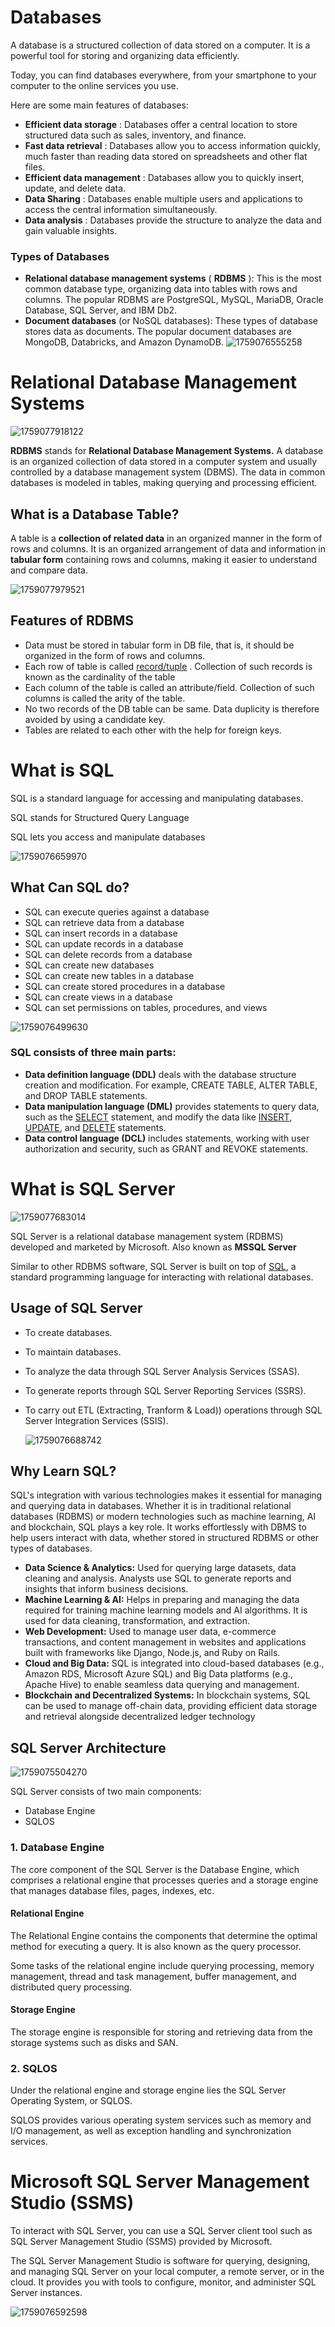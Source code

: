 # Databases

A database is a structured collection of data stored on a computer. It is a powerful tool for storing and organizing data efficiently.

Today, you can find databases everywhere, from your smartphone to your computer to the online services you use.

Here are some main features of databases:

* **Efficient data storage** : Databases offer a central location to store structured data such as sales, inventory, and finance.
* **Fast data retrieval** : Databases allow you to access information quickly, much faster than reading data stored on spreadsheets and other flat files.
* **Efficient data management** : Databases allow you to quickly insert, update, and delete data.
* **Data Sharing** : Databases enable multiple users and applications to access the central information simultaneously.
* **Data analysis** : Databases provide the structure to analyze the data and gain valuable insights.

### Types of Databases

* **Relational database management systems** ( **RDBMS** ): This is the most common database type, organizing data into tables with rows and columns. The popular RDBMS are PostgreSQL, MySQL, MariaDB, Oracle Database, SQL Server, and IBM Db2.
* **Document databases** (or NoSQL databases): These types of database stores data as documents. The popular document databases are MongoDB, Databricks, and Amazon DynamoDB.
  ![1759076555258](image/Readme/1759076555258.png)

# Relational Database Management Systems

![1759077918122](image/Readme/1759077918122.png)

****RDBMS**** stands for ****Relational Database Management Systems.**** A database is an organized collection of data stored in a computer system and usually controlled by a database management system (DBMS). The data in common databases is modeled in tables, making querying and processing efficient.

## What is a Database Table?

A table is a ****collection of related data**** in an organized manner in the form of rows and columns. It is an organized arrangement of data and information in **tabular form** containing rows and columns, making it easier to understand and compare data.

![1759077979521](image/Readme/1759077979521.png)

## Features of RDBMS

* Data must be stored in tabular form in DB file, that is, it should be organized in the form of rows and columns.
* Each row of table is called [record/tuple](https://www.geeksforgeeks.org/dbms/tuple-in-dbms/) . Collection of such records is known as the cardinality of the table
* Each column of the table is called an attribute/field. Collection of such columns is called the arity of the table.
* No two records of the DB table can be same. Data duplicity is therefore avoided by using a candidate key.
* Tables are related to each other with the help for foreign keys.

# What is SQL

SQL is a standard language for accessing and manipulating databases.

SQL stands for Structured Query Language

SQL lets you access and manipulate databases

![1759076659970](image/Readme/1759076659970.png)

## What Can SQL do?

* SQL can execute queries against a database
* SQL can retrieve data from a database
* SQL can insert records in a database
* SQL can update records in a database
* SQL can delete records from a database
* SQL can create new databases
* SQL can create new tables in a database
* SQL can create stored procedures in a database
* SQL can create views in a database
* SQL can set permissions on tables, procedures, and views

![1759076499630](image/Readme/1759076499630.png)

### SQL consists of three main parts:

* **Data definition language (DDL)** deals with the database structure creation and modification. For example, CREATE TABLE, ALTER TABLE, and DROP TABLE statements.
* **Data manipulation language (DML)** provides statements to query data, such as the [SELECT](https://www.sqltutorial.org/sql-select/) statement, and modify the data like [INSERT](https://www.sqltutorial.org/sql-insert/), [UPDATE](https://www.sqltutorial.org/sql-update/), and [DELETE](https://www.sqltutorial.org/sql-delete/) statements.
* **Data control language (DCL)** includes statements, working with user authorization and security, such as GRANT and REVOKE statements.

# What is SQL Server

![1759077683014](image/Readme/1759077683014.png)

SQL Server is a relational database management system (RDBMS) developed and marketed by Microsoft. Also known as **MSSQL Server**

Similar to other RDBMS software, SQL Server is built on top of [SQL](https://www.sqltutorial.org/), a standard programming language for interacting with relational databases.

## Usage of SQL Server

* To create databases.
* To maintain databases.
* To analyze the data through SQL Server Analysis Services (SSAS).
* To generate reports through SQL Server Reporting Services (SSRS).
* To carry out ETL (Extracting, Tranform & Load)) operations through SQL Server Integration Services (SSIS).

  ![1759076688742](image/Readme/1759076688742.png)

## Why Learn SQL?

SQL's integration with various technologies makes it essential for managing and querying data in databases. Whether it is in traditional relational databases (RDBMS) or modern technologies such as machine learning, AI and blockchain, SQL plays a key role. It works effortlessly with DBMS to help users interact with data, whether stored in structured RDBMS or other types of databases.

* ****Data Science & Analytics:**** Used for querying large datasets, data cleaning and analysis. Analysts use SQL to generate reports and insights that inform business decisions.
* ****Machine Learning & AI:**** Helps in preparing and managing the data required for training machine learning models and AI algorithms. It is used for data cleaning, transformation, and extraction.
* ****Web Development:**** Used to manage user data, e-commerce transactions, and content management in websites and applications built with frameworks like Django, Node.js, and Ruby on Rails.
* ****Cloud and Big Data:**** SQL is integrated into cloud-based databases (e.g., Amazon RDS, Microsoft Azure SQL) and Big Data platforms (e.g., Apache Hive) to enable seamless data querying and management.
* ****Blockchain and Decentralized Systems:**** In blockchain systems, SQL can be used to manage off-chain data, providing efficient data storage and retrieval alongside decentralized ledger technology

## SQL Server Architecture

![1759075504270](image/Readme/1759075504270.png)

SQL Server consists of two main components:

* Database Engine
* SQLOS

### 1. Database Engine

The core component of the SQL Server is the Database Engine, which comprises a relational engine that processes queries and a storage engine that manages database files, pages, indexes, etc.

#### Relational Engine

The Relational Engine contains the components that determine the optimal method for executing a query. It is also known as the query processor.

Some tasks of the relational engine include querying processing, memory management, thread and task management, buffer management, and distributed query processing.

#### Storage Engine

The storage engine is responsible for storing and retrieving data from the storage systems such as disks and SAN.

### 2. SQLOS

Under the relational engine and storage engine lies the SQL Server Operating System, or SQLOS.

SQLOS provides various operating system services such as memory and I/O management, as well as exception handling and synchronization services.

# Microsoft SQL Server Management Studio (SSMS)

To interact with SQL Server, you can use a SQL Server client tool such as SQL Server Management Studio (SSMS) provided by Microsoft.

The SQL Server Management Studio is software for querying, designing, and managing SQL Server on your local computer, a remote server, or in the cloud. It provides you with tools to configure, monitor, and administer SQL Server instances.

![1759076592598](image/Readme/1759076592598.png)
